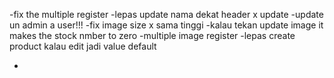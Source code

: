 -fix the multiple register
-lepas update nama dekat header x update
-update un admin a user!!!
-fix image size x sama tinggi
-kalau tekan update image it makes the stock nmber to zero
-multiple image register
-lepas create product kalau edit jadi value default

-
